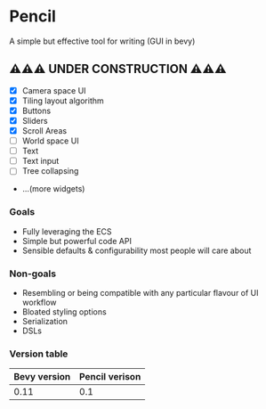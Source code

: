 # Pencil
A simple but effective tool for writing (GUI in bevy)

## ⚠⚠⚠ UNDER CONSTRUCTION ⚠⚠⚠
- [x] Camera space UI
- [x] Tiling layout algorithm
- [x] Buttons
- [x] Sliders
- [x] Scroll Areas
- [ ] World space UI
- [ ] Text
- [ ] Text input
- [ ] Tree collapsing
- ...(more widgets)

### Goals
- Fully leveraging the ECS
- Simple but powerful code API
- Sensible defaults & configurability most people will care about

### Non-goals
- Resembling or being compatible with any particular flavour of UI workflow
- Bloated styling options
- Serialization
- DSLs

### Version table
| Bevy version | Pencil verison |
|--------------|----------------|
| 0.11         | 0.1            |
